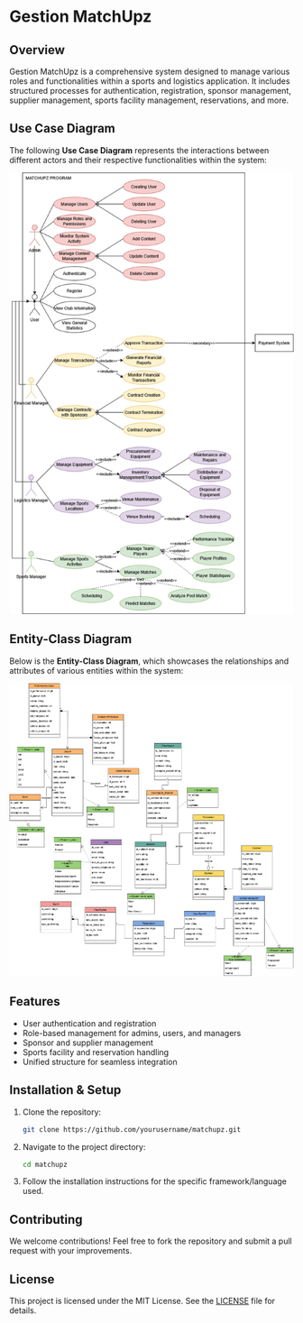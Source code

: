 # Gestion MatchUpz

## Overview
Gestion MatchUpz is a comprehensive system designed to manage various roles and functionalities within a sports and logistics application. It includes structured processes for authentication, registration, sponsor management, supplier management, sports facility management, reservations, and more.

## Use Case Diagram
The following **Use Case Diagram** represents the interactions between different actors and their respective functionalities within the system:

![Use Case Diagram](./usecase.png)

## Entity-Class Diagram
Below is the **Entity-Class Diagram**, which showcases the relationships and attributes of various entities within the system:

![Entity-Class Diagram](./umldiagram.png)

## Features
- User authentication and registration
- Role-based management for admins, users, and managers
- Sponsor and supplier management
- Sports facility and reservation handling
- Unified structure for seamless integration

## Installation & Setup
1. Clone the repository:
   ```bash
   git clone https://github.com/yourusername/matchupz.git
   ```
2. Navigate to the project directory:
   ```bash
   cd matchupz
   ```
3. Follow the installation instructions for the specific framework/language used.

## Contributing
We welcome contributions! Feel free to fork the repository and submit a pull request with your improvements.

## License
This project is licensed under the MIT License. See the [LICENSE](./LICENSE) file for details.
